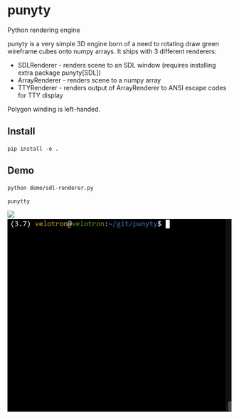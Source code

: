# punyty
Python rendering engine

punyty is a very simple 3D engine born of a need to rotating
draw green wireframe cubes onto numpy arrays. It ships with 3
different renderers:

 - SDLRenderer - renders scene to an SDL window (requires installing extra package punyty[SDL])
 - ArrayRenderer - renders scene to a numpy array
 - TTYRenderer - renders output of ArrayRenderer to ANSI escape codes for TTY display

Polygon winding is left-handed.

## Install

```
pip install -e .
```

## Demo

```
python demo/sdl-renderer.py
```

```
punytty
```

![](https://i.imgur.com/8OKM5L3.png)
![](punytty.gif)
